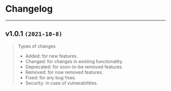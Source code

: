 # Changelog

---

## v1.0.1  `(2021-10-8)`



> Types of changes
> 
> * Added: for new features. 
> * Changed: for changes in existing functionality. 
> * Deprecated: for soon-to-be removed features. 
> * Removed: for now removed features. 
> * Fixed: for any bug fixes. 
> * Security: in case of vulnerabilities. 
